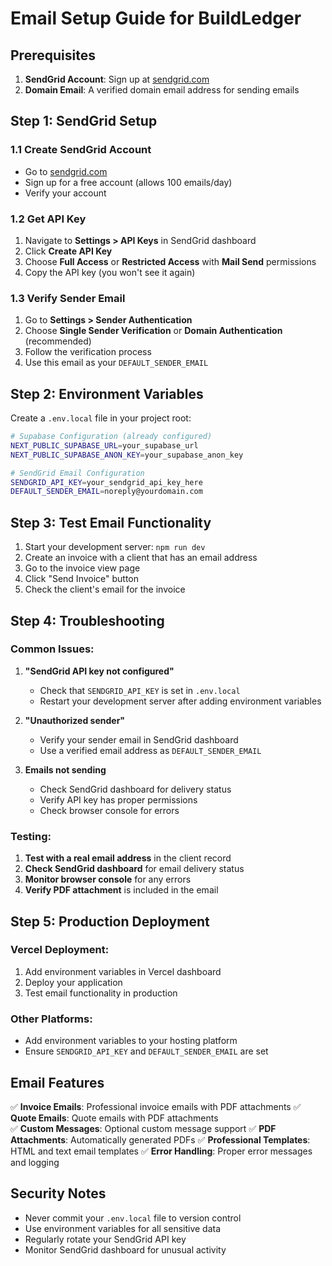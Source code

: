 # Email Setup Guide for BuildLedger

## Prerequisites

1. **SendGrid Account**: Sign up at [sendgrid.com](https://sendgrid.com)
2. **Domain Email**: A verified domain email address for sending emails

## Step 1: SendGrid Setup

### 1.1 Create SendGrid Account
- Go to [sendgrid.com](https://sendgrid.com)
- Sign up for a free account (allows 100 emails/day)
- Verify your account

### 1.2 Get API Key
1. Navigate to **Settings > API Keys** in SendGrid dashboard
2. Click **Create API Key**
3. Choose **Full Access** or **Restricted Access** with **Mail Send** permissions
4. Copy the API key (you won't see it again)

### 1.3 Verify Sender Email
1. Go to **Settings > Sender Authentication**
2. Choose **Single Sender Verification** or **Domain Authentication** (recommended)
3. Follow the verification process
4. Use this email as your `DEFAULT_SENDER_EMAIL`

## Step 2: Environment Variables

Create a `.env.local` file in your project root:

```bash
# Supabase Configuration (already configured)
NEXT_PUBLIC_SUPABASE_URL=your_supabase_url
NEXT_PUBLIC_SUPABASE_ANON_KEY=your_supabase_anon_key

# SendGrid Email Configuration
SENDGRID_API_KEY=your_sendgrid_api_key_here
DEFAULT_SENDER_EMAIL=noreply@yourdomain.com
```

## Step 3: Test Email Functionality

1. Start your development server: `npm run dev`
2. Create an invoice with a client that has an email address
3. Go to the invoice view page
4. Click "Send Invoice" button
5. Check the client's email for the invoice

## Step 4: Troubleshooting

### Common Issues:

1. **"SendGrid API key not configured"**
   - Check that `SENDGRID_API_KEY` is set in `.env.local`
   - Restart your development server after adding environment variables

2. **"Unauthorized sender"**
   - Verify your sender email in SendGrid dashboard
   - Use a verified email address as `DEFAULT_SENDER_EMAIL`

3. **Emails not sending**
   - Check SendGrid dashboard for delivery status
   - Verify API key has proper permissions
   - Check browser console for errors

### Testing:

1. **Test with a real email address** in the client record
2. **Check SendGrid dashboard** for email delivery status
3. **Monitor browser console** for any errors
4. **Verify PDF attachment** is included in the email

## Step 5: Production Deployment

### Vercel Deployment:
1. Add environment variables in Vercel dashboard
2. Deploy your application
3. Test email functionality in production

### Other Platforms:
- Add environment variables to your hosting platform
- Ensure `SENDGRID_API_KEY` and `DEFAULT_SENDER_EMAIL` are set

## Email Features

✅ **Invoice Emails**: Professional invoice emails with PDF attachments
✅ **Quote Emails**: Quote emails with PDF attachments  
✅ **Custom Messages**: Optional custom message support
✅ **PDF Attachments**: Automatically generated PDFs
✅ **Professional Templates**: HTML and text email templates
✅ **Error Handling**: Proper error messages and logging

## Security Notes

- Never commit your `.env.local` file to version control
- Use environment variables for all sensitive data
- Regularly rotate your SendGrid API key
- Monitor SendGrid dashboard for unusual activity 